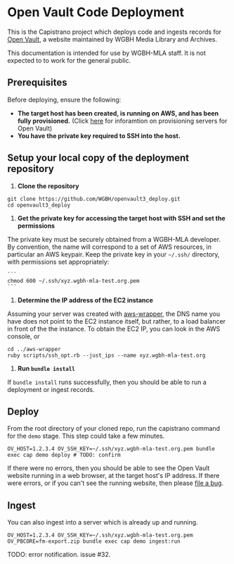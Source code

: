 # Open Vault Code Deployment

This is the Capistrano project which deploys code and ingests records for
[Open Vault](https://github.com/WGBH/openvault3),
a website maintained by WGBH Media Library and Archives.

This documentation is intended for use by WGBH-MLA staff. It is not expected to
to work for the general public.

## Prerequisites

Before deploying, ensure the following:
  * **The target host has been created, is running on AWS, and has been
    fully provisioned.** (Click [here](https://github.com/WGBH/mla-playbooks)
    for inforamtion on provisioning servers for Open Vault)
  * **You have the private key required to SSH into the host.**

## Setup your local copy of the deployment repository

1. **Clone the repository**
  ```
  git clone https://github.com/WGBH/openvault3_deploy.git
  cd openvault3_deploy
  ```

1. **Get the private key for accessing the target host with SSH and set the permissions**

  The private key must be securely obtained from a WGBH-MLA developer. By
  convention, the name will correspond to a set of AWS resources, in particular
  an AWS keypair. Keep the private key in your `~/.ssh/` directory, with 
  permissions set appropriately:

    ```
    chmod 600 ~/.ssh/xyz.wgbh-mla-test.org.pem
    ```

1. **Determine the IP address of the EC2 instance**

  Assuming your server was created with [aws-wrapper](https://github.com/WGBH/aws-wrapper),
  the DNS name you have does not point to the EC2 instance itself, but rather, to a
  load balancer in front of the the instance. To obtain the EC2 IP, you can look
  in the AWS console, or

  ```
  cd ../aws-wrapper
  ruby scripts/ssh_opt.rb --just_ips --name xyz.wgbh-mla-test.org
  ```

1. **Run `bundle install`**

  If `bundle install` runs successfully, then you should be able to run a deployment or ingest records.

## Deploy

From the root directory of your cloned repo, run the capistrano command for the `demo` stage. This step could take a few minutes.

```
OV_HOST=1.2.3.4 OV_SSH_KEY=~/.ssh/xyz.wgbh-mla-test.org.pem bundle exec cap demo deploy # TODO: confirm
```

If there were no errors, then you should be able to see the Open Vault website running in a web browser, at the target host's IP address.
If there were errors, or if you can't see the running website, then please [file a bug](https://github.com/WGBH/openvault3_deploy/issues).


## Ingest

You can also ingest into a server which is already up and running.

```
OV_HOST=1.2.3.4 OV_SSH_KEY=~/.ssh/xyz.wgbh-mla-test.org.pem OV_PBCORE=fm-export.zip bundle exec cap demo ingest:run
```


TODO: error notification. issue #32.
